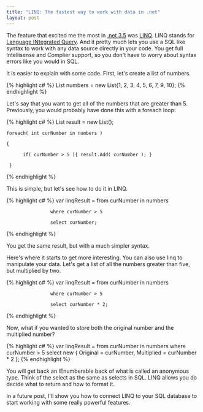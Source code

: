 ```yaml
---
title: "LINQ: The fastest way to work with data in .net"
layout: post
---
```

The feature that excited me the most in [.net 3.5](http://msdn.microsoft.com/en-us/netframework/default.aspx) was [LINQ](http://msdn.microsoft.com/en-us/netframework/aa904594.aspx). LINQ stands for <a class="zem_slink" href="http://en.wikipedia.org/wiki/Language_Integrated_Query" title="Language Integrated Query" rel="wikipedia">Language INtegrated Query</a>. And it pretty much lets you use a SQL like syntax to work with any data source directly in your code. You get full Intellisense and Complier support, so you don't have to worry about syntax errors like you would in SQL. 

It is easier to explain with some code. First, let's create a list of numbers.
    
{% highlight c# %}
    List<int> numbers = new List<int>{1, 2, 3, 4, 5, 6, 7, 9, 10};
{% endhighlight %}

Let's say that you want to get all of the numbers that are greater than 5. Previously, you would probably have done this with a foreach loop:
   
{% highlight c# %}
    List<int> result = new List<int>();

    foreach( int curNumber in numbers )

    {

          if( curNumber > 5 ){ result.Add( curNumber ); }

     }
{% endhighlight %}

This is simple, but let's see how to do it in LINQ.

{% highlight c# %}
    var linqResult = from curNumber in numbers

                    where curNumber > 5

                    select curNumber;

{% endhighlight %}

You get the same result, but with a much simpler syntax.

Here's where it starts to get more interesting. You can also use linq to manipulate your data. Let's get a list of all the numbers greater than five, but multiplied by two. 

{% highlight c# %}
    var linqResult = from curNumber in numbers

                    where curNumber > 5

                    select curNumber * 2;
{% endhighlight %}

Now, what if you wanted to store both the original number and the multiplied number?

{% highlight c# %}
    var linqResult = from curNumber in numbers
                    where curNumber > 5
                    select new { Original = curNumber,
                                      Multiplied = curNumber * 2 };
{% endhighlight %}

You will get back an IEnumberable back of what is called an anonymous type. Think of the select as the same as selects in SQL. LINQ allows you do decide what to return and how to format it.

In a future post, I'll show you how to connect LINQ to your SQL database to start working with some really powerful features.
